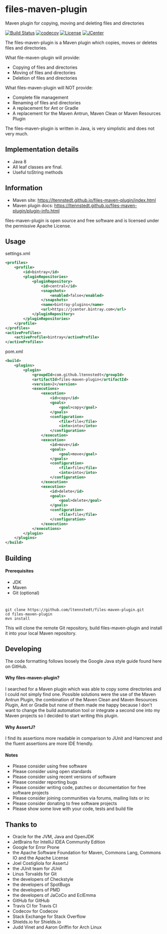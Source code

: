 # files-maven-plugin
Maven plugin for copying, moving and deleting files and directories

[![Build Status](https://travis-ci.org/ltennstedt/files-maven-plugin.svg?branch=master)](https://travis-ci.org/ltennstedt/files-maven-plugin)
[![codecov](https://codecov.io/gh/ltennstedt/files-maven-plugin/branch/master/graph/badge.svg)](https://codecov.io/gh/ltennstedt/files-maven-plugin)
[![License](https://img.shields.io/badge/license-Apache%20License%202.0-blue.svg)](http://shields.io)
[![JCenter](https://img.shields.io/badge/jcenter-2-green.svg)](http://shields.io)

The files-maven-plugin is a Maven plugin which copies, moves or deletes files and directories.

What file-maven-plugin will provide:
* Copying of files and directories
* Moving of files and directories
* Deletion of files and directories

What files-maven-plugin will NOT provide:
* Complete file management
* Renaming of files and directories
* A replacement for Ant or Gradle
* A replacement for the Maven Antrun, Maven Clean or Maven Resources Plugin

The files-maven-plugin is written in Java, is very simplistic and does not very much.

## Implementation details
* Java 8
* All leaf classes are final.
* Useful toString methods

## Information
* Maven site: https://ltennstedt.github.io/files-maven-plugin/index.html
* Maven plugin docs: https://ltennstedt.github.io/files-maven-plugin/plugin-info.html

files-maven-plugin is open source and free software and is licensed under the permissive Apache License.

## Usage

settings.xml
```xml
<profiles>
    <profile>
        <id>bintray</id>
        <pluginRepositories>
            <pluginRepository>
                <id>central</id>
                <snapshots>
                    <enabled>false</enabled>
                </snapshots>
                <name>bintray-plugins</name>
                <url>https://jcenter.bintray.com</url>
            </pluginRepository>
        </pluginRepositories>
    </profile>
</profiles>
<activeProfiles>
    <activeProfile>bintray</activeProfile>
</activeProfiles>
```

pom.xml
```xml
<build>
    <plugins>
        <plugin>
            <groupdId>com.github.ltennstedt</groupId>
            <artifactId>files-maven-plugin</artifactId>
            <version>2</version>
            <executions>
                <execution>
                    <id>copy</id>
                    <goals>
                        <goal>copy</goal>
                    </goals>
                    <configuration>
                        <file>file</file>
                        <into>into</into>
                    </configuration>
                </execution>
                <execution>
                    <id>move</id>
                    <goals>
                        <goal>move</goal>
                    </goals>
                    <configuration>
                        <file>file</file>
                        <into>into</into>
                    </configuration>
                </execution>
                <execution>
                    <id>delete</id>
                    <goals>
                        <goal>delete</goal>
                    </goals>
                    <configuration>
                        <file>file</file>
                    </configuration>
                </execution>
            </executions>
        </plugin>
    </plugins>
</build>

```

## Building

#### Prerequisites
* JDK
* Maven
* Git (optional)
#
    git clone https://github.com/ltennstedt/files-maven-plugin.git
    cd files-maven-plugin
    mvn install

This will clone the remote Git repository, build files-maven-plugin and install it into your local Maven repository.

## Developing
The code formatting follows loosely the Google Java style guide found here on GitHub.    

#### Why files-maven-plugin?
I searched for a Maven plugin which was able to copy some directories and I could not simply find one. Possible 
solutions were the use of the Maven Antrun Plugin, the combination of the Maven Clean and Maven Resources Plugin, 
Ant or Gradle but none of them made me happy because I don't want to change the build automation tool or 
integrate a second one into my Maven projects so I decided to start writing this plugin.

#### Why AssertJ?
I find its assertions more readable in comparison to JUnit and Hamcrest and the fluent assertions are more IDE 
friendly.

#### Notes
* Please consider using free software
* Please consider using open standards
* Please consider using recent versions of software
* Please consider reporting bugs
* Please consider writing code, patches or documentation for free software projects
* Please consider joining communities via forums, mailing lists or irc
* Please consider donating to free software projects
* Please show some love with your code, tests and build file 

## Thanks to
* Oracle for the JVM, Java and OpenJDK
* JetBrains for IntelliJ IDEA Community Edition
* Google for Error Prone
* the Apache Software Foundation for Maven, Commons Lang, Commons IO and the Apache License
* Joel Costigliola for AssertJ
* the JUnit team for JUnit
* Linus Torvalds for Git
* the developers of Checkstyle
* the developers of SpotBugs
* the developers of PMD
* the developers of JaCoCo and EclEmma
* GitHub for GitHub
* Travis CI for Travis CI
* Codecov for Codecov
* Stack Exchange for Stack Overflow
* Shields.io for Shields.io
* Judd Vinet and Aaron Griffin for Arch Linux
